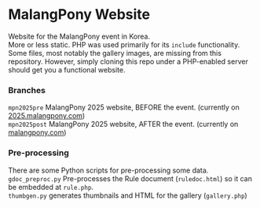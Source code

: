 # MalangPony Website
Website for the MalangPony event in Korea.  
More or less static. PHP was used primarily for its `include` functionality.  
Some files, most notably the gallery images, are missing from this repository. However, simply cloning this repo under a PHP-enabled server should get you a functional website.    

### Branches
`mpn2025pre` MalangPony 2025 website, BEFORE the event. (currently on [2025.malangpony.com](https://2025.malangpony.com/))  
`mpn2025post` MalangPony 2025 website, AFTER the event. (currently on [malangpony.com](https://malangpony.com/))  

### Pre-processing
There are some Python scripts for pre-processing some data.  
`gdoc_preproc.py` Pre-processes the Rule document (`ruledoc.html`) so it can be embedded at `rule.php`.  
`thumbgen.py` generates thumbnails and HTML for the gallery (`gallery.php`)  

